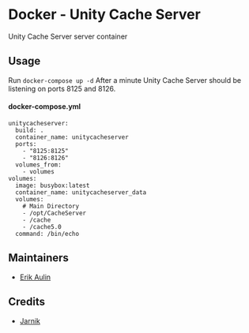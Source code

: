 # Docker - Unity Cache Server

Unity Cache Server server container

## Usage

Run `docker-compose up -d` After a minute Unity Cache Server should be listening on ports 8125 and 8126.

#### docker-compose.yml
```
unitycacheserver:
  build: .
  container_name: unitycacheserver
  ports:
    - "8125:8125"
    - "8126:8126"
  volumes_from:
    - volumes
volumes:
  image: busybox:latest
  container_name: unitycacheserver_data
  volumes:
    # Main Directory
    - /opt/CacheServer
    - /cache
    - /cache5.0
  command: /bin/echo
```

## Maintainers

* [Erik Aulin](mailto:erik@aulin.co)

## Credits

* [Jarnik](http://www.jarnik.com/1860-on-unity-asset-cache-server)
